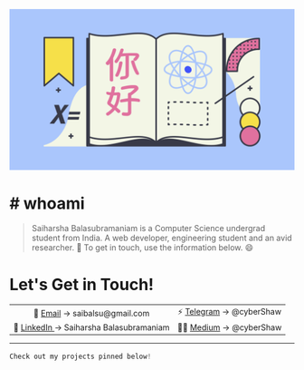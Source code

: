 ![React, Illustration](react.png)
# # whoami

> Saiharsha Balasubramaniam is a Computer Science undergrad student from India. A web developer, engineering student and an avid researcher. 🚀
To get in touch, use the information below. 😄

# Let's Get in Touch!
<table align="center">
    <tr>
        <td align="center">📧 <a href="mailto:saibalsu@gmail.com">Email</a> -> saibalsu@gmail.com</td>
        <td align="center">⚡ <a href="https://t.me/cyberShaw">Telegram</a> -> @cyberShaw</td>
    </tr>
    <tr>
        <td align="center">💼 <a href="https://linkedin.com/in/saiharshab">LinkedIn </a> -> Saiharsha Balasubramaniam</td>
        <td align="center">✍🏻 <a href="https://medium.com/@cybershaw">Medium</a> -> @cyberShaw</td>
    </tr>
</table>

---

```python
Check out my projects pinned below!
```